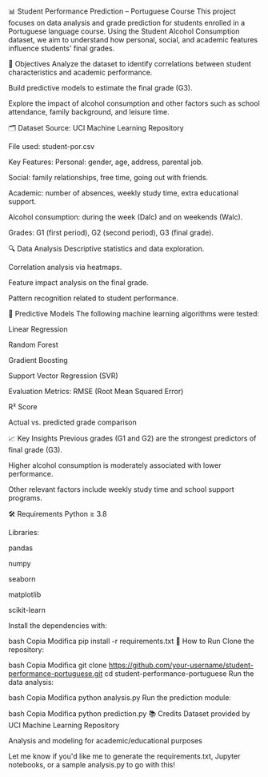 📊 Student Performance Prediction – Portuguese Course
This project focuses on data analysis and grade prediction for students enrolled in a Portuguese language course. Using the Student Alcohol Consumption dataset, we aim to understand how personal, social, and academic features influence students' final grades.

🧠 Objectives
Analyze the dataset to identify correlations between student characteristics and academic performance.

Build predictive models to estimate the final grade (G3).

Explore the impact of alcohol consumption and other factors such as school attendance, family background, and leisure time.

🗂️ Dataset
Source: UCI Machine Learning Repository

File used: student-por.csv

Key Features:
Personal: gender, age, address, parental job.

Social: family relationships, free time, going out with friends.

Academic: number of absences, weekly study time, extra educational support.

Alcohol consumption: during the week (Dalc) and on weekends (Walc).

Grades: G1 (first period), G2 (second period), G3 (final grade).

🔍 Data Analysis
Descriptive statistics and data exploration.

Correlation analysis via heatmaps.

Feature impact analysis on the final grade.

Pattern recognition related to student performance.

🤖 Predictive Models
The following machine learning algorithms were tested:

Linear Regression

Random Forest

Gradient Boosting

Support Vector Regression (SVR)

Evaluation Metrics:
RMSE (Root Mean Squared Error)

R² Score

Actual vs. predicted grade comparison

📈 Key Insights
Previous grades (G1 and G2) are the strongest predictors of final grade (G3).

Higher alcohol consumption is moderately associated with lower performance.

Other relevant factors include weekly study time and school support programs.

🛠️ Requirements
Python ≥ 3.8

Libraries:

pandas

numpy

seaborn

matplotlib

scikit-learn

Install the dependencies with:

bash
Copia
Modifica
pip install -r requirements.txt
🚀 How to Run
Clone the repository:

bash
Copia
Modifica
git clone https://github.com/your-username/student-performance-portuguese.git
cd student-performance-portuguese
Run the data analysis:

bash
Copia
Modifica
python analysis.py
Run the prediction module:

bash
Copia
Modifica
python prediction.py
📚 Credits
Dataset provided by UCI Machine Learning Repository

Analysis and modeling for academic/educational purposes

Let me know if you'd like me to generate the requirements.txt, Jupyter notebooks, or a sample analysis.py to go with this!
